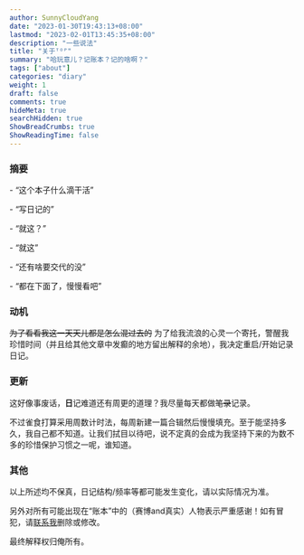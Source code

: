 ```yaml
---
author: SunnyCloudYang
date: "2023-01-30T19:43:13+08:00"
lastmod: "2023-02-01T13:45:35+08:00"
description: "一些说法"
title: "关于ᵀᴼᴾ"
summary: "哈玩意儿？记账本？记的啥啊？"
tags: ["about"]
categories: "diary"
weight: 1
draft: false
comments: true
hideMeta: true
searchHidden: true
ShowBreadCrumbs: true
ShowReadingTime: false
---
```


### 摘要

\- “这个本子什么滴干活”

\- “写日记的”

\- “就这？”

\- “就这”

\- “还有啥要交代的没”

\- “都在下面了，慢慢看吧”

### 动机

<del>为了看看我这一天天儿都是怎么混过去的</del> 为了给我流浪的心灵一个寄托，警醒我珍惜时间（并且给其他文章中发癫的地方留出解释的余地），我决定重启/开始记录日记。

### 更新

这好像事废话，**日**记难道还有周更的道理？我尽量每天都做<del>笔录</del>记录。

不过雀食打算采用周数计时法，每周新建一篇合辑然后慢慢填充。至于能坚持多久，我自己都不知道。让我们拭目以待吧，说不定真的会成为我坚持下来的为数不多的珍惜保护习惯之一呢，谁知道。

### 其他

以上所述均不保真，日记结构/频率等都可能发生变化，请以实际情况为准。

另外对所有可能出现在“账本”中的（赛博and真实）人物表示严重感谢！如有冒犯，请[联系我](mailto:sunnycloudyang@outlook.com)删除或修改。

最终解释权归俺所有。
